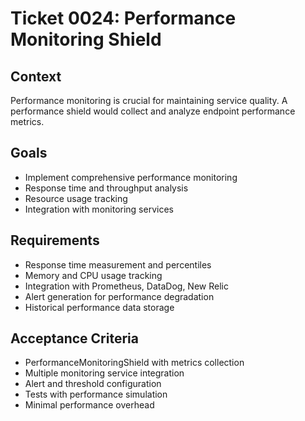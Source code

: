 # Ticket 0024: Performance Monitoring Shield

## Context
Performance monitoring is crucial for maintaining service quality. A performance shield would collect and analyze endpoint performance metrics.

## Goals
- Implement comprehensive performance monitoring
- Response time and throughput analysis
- Resource usage tracking
- Integration with monitoring services

## Requirements
- Response time measurement and percentiles
- Memory and CPU usage tracking
- Integration with Prometheus, DataDog, New Relic
- Alert generation for performance degradation
- Historical performance data storage

## Acceptance Criteria
- PerformanceMonitoringShield with metrics collection
- Multiple monitoring service integration
- Alert and threshold configuration
- Tests with performance simulation
- Minimal performance overhead